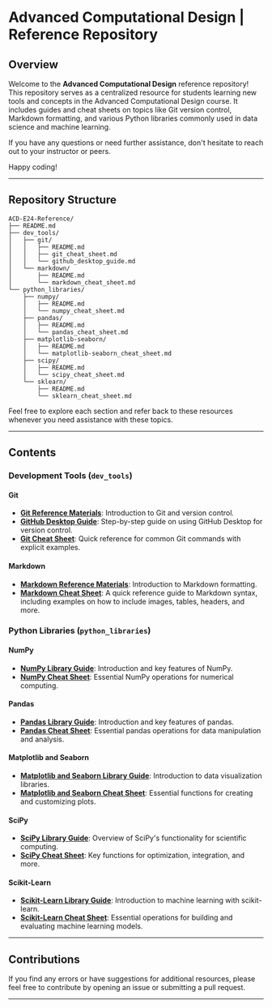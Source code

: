 # Advanced Computational Design | Reference Repository

## Overview

Welcome to the **Advanced Computational Design** reference repository! This repository serves as a centralized resource for students learning new tools and concepts in the Advanced Computational Design course. It includes guides and cheat sheets on topics like Git version control, Markdown formatting, and various Python libraries commonly used in data science and machine learning.

If you have any questions or need further assistance, don't hesitate to reach out to your instructor or peers.

Happy coding!

---

## Repository Structure

```
ACD-E24-Reference/
├── README.md
├── dev_tools/
│   ├── git/
│   │   ├── README.md
│   │   ├── git_cheat_sheet.md
│   │   └── github_desktop_guide.md
│   └── markdown/
│       ├── README.md
│       └── markdown_cheat_sheet.md
└── python_libraries/
    ├── numpy/
    │   ├── README.md
    │   └── numpy_cheat_sheet.md
    ├── pandas/
    │   ├── README.md
    │   └── pandas_cheat_sheet.md
    ├── matplotlib-seaborn/
    │   ├── README.md
    │   └── matplotlib-seaborn_cheat_sheet.md
    ├── scipy/
    │   ├── README.md
    │   └── scipy_cheat_sheet.md
    └── sklearn/
        ├── README.md
        └── sklearn_cheat_sheet.md
```

Feel free to explore each section and refer back to these resources whenever you need assistance with these topics.

---

## Contents

### Development Tools (`dev_tools`)

#### Git

- **[Git Reference Materials](dev_tools/git/README.md)**: Introduction to Git and version control.
- **[GitHub Desktop Guide](dev_tools/git/github_desktop_guide.md)**: Step-by-step guide on using GitHub Desktop for version control.
- **[Git Cheat Sheet](dev_tools/git/git_cheat_sheet.md)**: Quick reference for common Git commands with explicit examples.

#### Markdown

- **[Markdown Reference Materials](dev_tools/markdown/README.md)**: Introduction to Markdown formatting.
- **[Markdown Cheat Sheet](dev_tools/markdown/markdown_cheat_sheet.md)**: A quick reference guide to Markdown syntax, including examples on how to include images, tables, headers, and more.

### Python Libraries (`python_libraries`)

#### NumPy

- **[NumPy Library Guide](python_libraries/numpy/README.md)**: Introduction and key features of NumPy.
- **[NumPy Cheat Sheet](python_libraries/numpy/numpy_cheat_sheet.md)**: Essential NumPy operations for numerical computing.

#### Pandas

- **[Pandas Library Guide](python_libraries/pandas/README.md)**: Introduction and key features of pandas.
- **[Pandas Cheat Sheet](python_libraries/pandas/pandas_cheat_sheet.md)**: Essential pandas operations for data manipulation and analysis.

#### Matplotlib and Seaborn

- **[Matplotlib and Seaborn Library Guide](python_libraries/matplotlib-seaborn/README.md)**: Introduction to data visualization libraries.
- **[Matplotlib and Seaborn Cheat Sheet](python_libraries/matplotlib-seaborn/matplotlib-seaborn_cheat_sheet.md)**: Essential functions for creating and customizing plots.

#### SciPy

- **[SciPy Library Guide](python_libraries/scipy/README.md)**: Overview of SciPy's functionality for scientific computing.
- **[SciPy Cheat Sheet](python_libraries/scipy/scipy_cheat_sheet.md)**: Key functions for optimization, integration, and more.

#### Scikit-Learn

- **[Scikit-Learn Library Guide](python_libraries/sklearn/README.md)**: Introduction to machine learning with scikit-learn.
- **[Scikit-Learn Cheat Sheet](python_libraries/sklearn/sklearn_cheat_sheet.md)**: Essential operations for building and evaluating machine learning models.

---

## Contributions

If you find any errors or have suggestions for additional resources, please feel free to contribute by opening an issue or submitting a pull request.

---